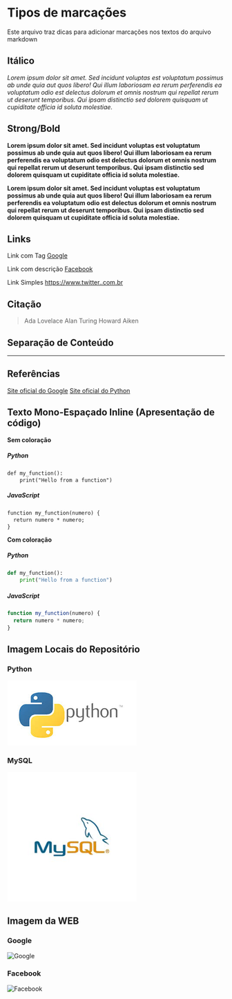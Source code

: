 # Tipos de marcações
Este arquivo traz dicas para adicionar marcações nos textos do arquivo markdown

## Itálico

_Lorem ipsum dolor sit amet. Sed incidunt voluptas est voluptatum possimus ab unde quia aut quos libero! Qui illum laboriosam ea rerum perferendis ea voluptatum odio est delectus dolorum et omnis nostrum qui repellat rerum ut deserunt temporibus. Qui ipsam distinctio sed dolorem quisquam ut cupiditate officia id soluta molestiae._

## Strong/Bold

**Lorem ipsum dolor sit amet. Sed incidunt voluptas est voluptatum possimus ab unde quia aut quos libero! Qui illum laboriosam ea rerum perferendis ea voluptatum odio est delectus dolorum et omnis nostrum qui repellat rerum ut deserunt temporibus. Qui ipsam distinctio sed dolorem quisquam ut cupiditate officia id soluta molestiae.**

__Lorem ipsum dolor sit amet. Sed incidunt voluptas est voluptatum possimus ab unde quia aut quos libero! Qui illum laboriosam ea rerum perferendis ea voluptatum odio est delectus dolorum et omnis nostrum qui repellat rerum ut deserunt temporibus. Qui ipsam distinctio sed dolorem quisquam ut cupiditate officia id soluta molestiae.__


## Links
Link com Tag
[Google](www.google.com.br)

Link com descrição
[Facebook](www.facebook.com.br "Rede Social Facebook")

Link Simples
<https://www.twitter..com.br>

## Citação

> Ada Lovelace
> Alan Turing
> Howard Aiken

## Separação de Conteúdo

---

## Referências

[Site oficial do Google][google]
[Site oficial do Python][python]

[google]: https://www.google.com
[python]: https://www.python.org/

## Texto Mono-Espaçado Inline (Apresentação de código)

**Sem coloração**

##### Python
```
def my_function():
    print("Hello from a function")
```
##### JavaScript
```
function my_function(numero) {
  return numero * numero;
}
```

**Com coloração**
##### Python
```python
def my_function():
    print("Hello from a function")
```
##### JavaScript
```js
function my_function(numero) {
  return numero * numero;
}
```

## Imagem Locais do Repositório
### Python
![Python](python.jpeg "Logo Python")
### MySQL
![MySQL](mysql.jpg)

## Imagem da WEB
### Google
![Google](https://upload.wikimedia.org/wikipedia/commons/thumb/8/8d/Google_logo_%282010-2013%29.svg/2560px-Google_logo_%282010-2013%29.svg.png)

### Facebook
![Facebook](https://upload.wikimedia.org/wikipedia/commons/thumb/7/7c/Facebook_New_Logo_%282015%29.svg/1280px-Facebook_New_Logo_%282015%29.svg.png)
